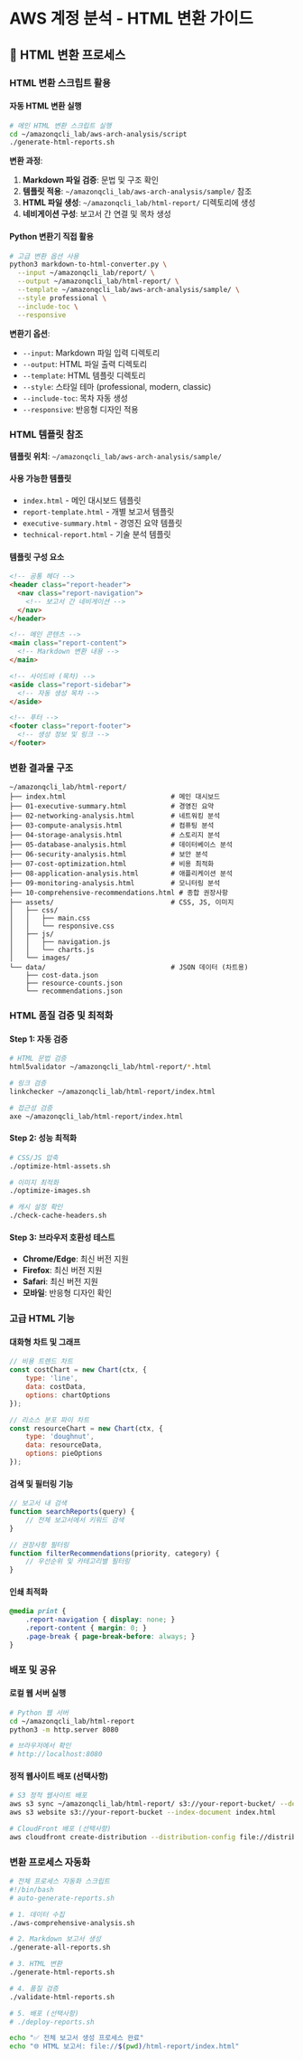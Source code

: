 # AWS 계정 분석 - HTML 변환 가이드

## 🔄 HTML 변환 프로세스

### HTML 변환 스크립트 활용

#### 자동 HTML 변환 실행
```bash
# 메인 HTML 변환 스크립트 실행
cd ~/amazonqcli_lab/aws-arch-analysis/script
./generate-html-reports.sh
```

**변환 과정**:
1. **Markdown 파일 검증**: 문법 및 구조 확인
2. **템플릿 적용**: `~/amazonqcli_lab/aws-arch-analysis/sample/` 참조
3. **HTML 파일 생성**: `~/amazonqcli_lab/html-report/` 디렉토리에 생성
4. **네비게이션 구성**: 보고서 간 연결 및 목차 생성

#### Python 변환기 직접 활용
```bash
# 고급 변환 옵션 사용
python3 markdown-to-html-converter.py \
  --input ~/amazonqcli_lab/report/ \
  --output ~/amazonqcli_lab/html-report/ \
  --template ~/amazonqcli_lab/aws-arch-analysis/sample/ \
  --style professional \
  --include-toc \
  --responsive
```

**변환기 옵션**:
- `--input`: Markdown 파일 입력 디렉토리
- `--output`: HTML 파일 출력 디렉토리  
- `--template`: HTML 템플릿 디렉토리
- `--style`: 스타일 테마 (professional, modern, classic)
- `--include-toc`: 목차 자동 생성
- `--responsive`: 반응형 디자인 적용

### HTML 템플릿 참조
**템플릿 위치**: `~/amazonqcli_lab/aws-arch-analysis/sample/`

#### 사용 가능한 템플릿
- `index.html` - 메인 대시보드 템플릿
- `report-template.html` - 개별 보고서 템플릿
- `executive-summary.html` - 경영진 요약 템플릿
- `technical-report.html` - 기술 분석 템플릿

#### 템플릿 구성 요소
```html
<!-- 공통 헤더 -->
<header class="report-header">
  <nav class="report-navigation">
    <!-- 보고서 간 네비게이션 -->
  </nav>
</header>

<!-- 메인 콘텐츠 -->
<main class="report-content">
  <!-- Markdown 변환 내용 -->
</main>

<!-- 사이드바 (목차) -->
<aside class="report-sidebar">
  <!-- 자동 생성 목차 -->
</aside>

<!-- 푸터 -->
<footer class="report-footer">
  <!-- 생성 정보 및 링크 -->
</footer>
```

### 변환 결과물 구조
```
~/amazonqcli_lab/html-report/
├── index.html                          # 메인 대시보드
├── 01-executive-summary.html           # 경영진 요약
├── 02-networking-analysis.html         # 네트워킹 분석
├── 03-compute-analysis.html            # 컴퓨팅 분석
├── 04-storage-analysis.html            # 스토리지 분석
├── 05-database-analysis.html           # 데이터베이스 분석
├── 06-security-analysis.html           # 보안 분석
├── 07-cost-optimization.html           # 비용 최적화
├── 08-application-analysis.html        # 애플리케이션 분석
├── 09-monitoring-analysis.html         # 모니터링 분석
├── 10-comprehensive-recommendations.html # 종합 권장사항
├── assets/                             # CSS, JS, 이미지
│   ├── css/
│   │   ├── main.css
│   │   └── responsive.css
│   ├── js/
│   │   ├── navigation.js
│   │   └── charts.js
│   └── images/
└── data/                               # JSON 데이터 (차트용)
    ├── cost-data.json
    ├── resource-counts.json
    └── recommendations.json
```

### HTML 품질 검증 및 최적화

#### Step 1: 자동 검증
```bash
# HTML 문법 검증
html5validator ~/amazonqcli_lab/html-report/*.html

# 링크 검증
linkchecker ~/amazonqcli_lab/html-report/index.html

# 접근성 검증
axe ~/amazonqcli_lab/html-report/index.html
```

#### Step 2: 성능 최적화
```bash
# CSS/JS 압축
./optimize-html-assets.sh

# 이미지 최적화
./optimize-images.sh

# 캐시 설정 확인
./check-cache-headers.sh
```

#### Step 3: 브라우저 호환성 테스트
- **Chrome/Edge**: 최신 버전 지원
- **Firefox**: 최신 버전 지원  
- **Safari**: 최신 버전 지원
- **모바일**: 반응형 디자인 확인

### 고급 HTML 기능

#### 대화형 차트 및 그래프
```javascript
// 비용 트렌드 차트
const costChart = new Chart(ctx, {
    type: 'line',
    data: costData,
    options: chartOptions
});

// 리소스 분포 파이 차트
const resourceChart = new Chart(ctx, {
    type: 'doughnut',
    data: resourceData,
    options: pieOptions
});
```

#### 검색 및 필터링 기능
```javascript
// 보고서 내 검색
function searchReports(query) {
    // 전체 보고서에서 키워드 검색
}

// 권장사항 필터링
function filterRecommendations(priority, category) {
    // 우선순위 및 카테고리별 필터링
}
```

#### 인쇄 최적화
```css
@media print {
    .report-navigation { display: none; }
    .report-content { margin: 0; }
    .page-break { page-break-before: always; }
}
```

### 배포 및 공유

#### 로컬 웹 서버 실행
```bash
# Python 웹 서버
cd ~/amazonqcli_lab/html-report
python3 -m http.server 8080

# 브라우저에서 확인
# http://localhost:8080
```

#### 정적 웹사이트 배포 (선택사항)
```bash
# S3 정적 웹사이트 배포
aws s3 sync ~/amazonqcli_lab/html-report/ s3://your-report-bucket/ --delete
aws s3 website s3://your-report-bucket --index-document index.html

# CloudFront 배포 (선택사항)
aws cloudfront create-distribution --distribution-config file://distribution-config.json
```

### 변환 프로세스 자동화
```bash
# 전체 프로세스 자동화 스크립트
#!/bin/bash
# auto-generate-reports.sh

# 1. 데이터 수집
./aws-comprehensive-analysis.sh

# 2. Markdown 보고서 생성  
./generate-all-reports.sh

# 3. HTML 변환
./generate-html-reports.sh

# 4. 품질 검증
./validate-html-reports.sh

# 5. 배포 (선택사항)
# ./deploy-reports.sh

echo "✅ 전체 보고서 생성 프로세스 완료"
echo "🌐 HTML 보고서: file://$(pwd)/html-report/index.html"
```
